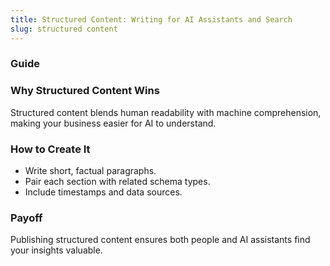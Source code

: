 ```yaml
---
title: Structured Content: Writing for AI Assistants and Search
slug: structured content
---
```


### Guide
### Why Structured Content Wins
Structured content blends human readability with machine comprehension, making your business easier for AI to understand.

### How to Create It
- Write short, factual paragraphs.
- Pair each section with related schema types.
- Include timestamps and data sources.

### Payoff
Publishing structured content ensures both people and AI assistants find your insights valuable.